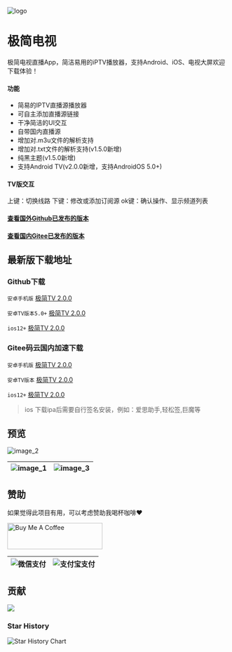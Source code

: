 ![logo](https://fastly.jsdelivr.net/gh/aiyakuaile/images/tv-flow.png)

# 极简电视

极简电视直播App，简洁易用的iPTV播放器，支持Android、iOS、电视大屏欢迎下载体验！

#### 功能

- 简易的IPTV直播源播放器
- 可自主添加直播源链接
- 干净简洁的UI交互
- 自带国内直播源
- 增加对.m3u文件的解析支持
- 增加对.txt文件的解析支持(v1.5.0新增)
- 纯黑主题(v1.5.0新增)
- 支持Android TV(v2.0.0新增，支持AndroidOS 5.0+)

#### TV版交互

上键：切换线路
下键：修改或添加订阅源
ok键：确认操作、显示频道列表


#### [查看国外Github已发布的版本](https://github.com/aiyakuaile/easy_tv_live/releases)
#### [查看国内Gitee已发布的版本](https://gitee.com/AMuMuSir/easy_tv_live/releases)


## 最新版下载地址

### Github下载

`安卓手机版` [极简TV 2.0.0](https://github.com/aiyakuaile/easy_tv_live/releases/download/2.0.0/easyTV-2.0.0.apk)

`安卓TV版本5.0+` [极简TV 2.0.0](https://github.com/aiyakuaile/easy_tv_live/releases/download/2.0.0/easyTV-2.0.0-tv.apk)

`ios12+` [极简TV 2.0.0](https://github.com/aiyakuaile/easy_tv_live/releases/download/2.0.0/easyTV-2.0.0.ipa)

### Gitee码云国内加速下载

`安卓手机版` [极简TV 2.0.0](https://gitee.com/AMuMuSir/easy_tv_live/releases/download/2.0.0/easyTV-2.0.0.apk)

`安卓TV版本` [极简TV 2.0.0](https://gitee.com/AMuMuSir/easy_tv_live/releases/download/2.0.0/easyTV-2.0.0-tv.apk)

`ios12+` [极简TV 2.0.0](https://gitee.com/AMuMuSir/easy_tv_live/releases/download/2.0.0/easyTV-2.0.0.ipa)

> ios 下载ipa后需要自行签名安装，例如：爱思助手,轻松签,巨魔等

## 预览

![image_2](https://raw.githubusercontent.com/aiyakuaile/easy_tv_live/main/img_2.jpeg)

![image_1](https://raw.githubusercontent.com/aiyakuaile/easy_tv_live/main/img_1.jpeg) | ![image_3](https://raw.githubusercontent.com/aiyakuaile/easy_tv_live/main/img_3.jpeg)
---|---


## 赞助
如果觉得此项目有用，可以考虑赞助我喝杯咖啡❤

<a href="https://buymeacoffee.com/aiyakuaile" target="_blank"><img src="https://cdn.buymeacoffee.com/buttons/v2/default-yellow.png" alt="Buy Me A Coffee" style="height: 60px !important;width: 217px !important;" ></a>


![微信支付](https://fastly.jsdelivr.net/gh/aiyakuaile/images/wxpay.png) | ![支付宝支付](https://fastly.jsdelivr.net/gh/aiyakuaile/images/Alipay.png)
---|---

## 贡献

<a href="https://github.com/aiyakuaile/easy_tv_live/graphs/contributors">
  <img src="https://contrib.rocks/image?repo=aiyakuaile/easy_tv_live" />
</a>

### Star History
<picture>
  <source
    media="(prefers-color-scheme: dark)"
    srcset="
      https://api.star-history.com/svg?repos=aiyakuaile/easy_tv_live&type=Date&theme=dark
    "
  />
  <source
    media="(prefers-color-scheme: light)"
    srcset="
      https://api.star-history.com/svg?repos=aiyakuaile/easy_tv_live&type=Date
    "
  />
  <img
    alt="Star History Chart"
    src="https://api.star-history.com/svg?repos=aiyakuaile/easy_tv_live&type=Date"
  />
</picture>




